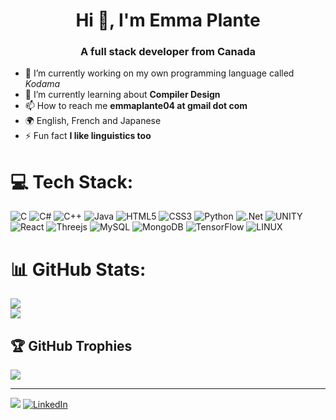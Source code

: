 <h1 align="center">Hi 👋, I'm Emma Plante</h1>
<h3 align="center">A full stack developer from Canada</h3>

  - 🔭 I’m currently working on my own programming language called *Kodama*
- 🌱 I’m currently learning about **Compiler Design**
- 📫 How to reach me **emmaplante04 at gmail dot com**
- 🌍 English, French and Japanese
- ⚡ Fun fact **I like linguistics too**
    
# 💻 Tech Stack:
![C](https://img.shields.io/badge/c-%2300599C.svg?style=for-the-badge&logo=c&logoColor=white) ![C#](https://img.shields.io/badge/c%23-%23239120.svg?style=for-the-badge&logo=c-sharp&logoColor=white) ![C++](https://img.shields.io/badge/c++-%2300599C.svg?style=for-the-badge&logo=c%2B%2B&logoColor=white) ![Java](https://img.shields.io/badge/java-%23ED8B00.svg?style=for-the-badge&logo=java&logoColor=white) ![HTML5](https://img.shields.io/badge/html5-%23E34F26.svg?style=for-the-badge&logo=html5&logoColor=white) ![CSS3](https://img.shields.io/badge/css3-%231572B6.svg?style=for-the-badge&logo=css3&logoColor=white) ![Python](https://img.shields.io/badge/python-3670A0?style=for-the-badge&logo=python&logoColor=ffdd54) ![.Net](https://img.shields.io/badge/.NET-5C2D91?style=for-the-badge&logo=.net&logoColor=white) ![UNITY](https://img.shields.io/badge/Unity-%2320232a.svg?style=for-the-badge&logo=unity&logoColor=white) ![React](https://img.shields.io/badge/react-%2320232a.svg?style=for-the-badge&logo=react&logoColor=%2361DAFB) ![Threejs](https://img.shields.io/badge/threejs-black?style=for-the-badge&logo=three.js&logoColor=white) ![MySQL](https://img.shields.io/badge/mysql-%2300f.svg?style=for-the-badge&logo=mysql&logoColor=white) ![MongoDB](https://img.shields.io/badge/MongoDB-%234ea94b.svg?style=for-the-badge&logo=mongodb&logoColor=white) ![TensorFlow](https://img.shields.io/badge/TensorFlow-%23FF6F00.svg?style=for-the-badge&logo=TensorFlow&logoColor=white) ![LINUX](https://img.shields.io/badge/Linux-FCC624?style=for-the-badge&logo=linux&logoColor=black)
# 📊 GitHub Stats:
![](https://github-readme-streak-stats.herokuapp.com/?user=zerox029&theme=dark&hide_border=false)<br/>
![](https://github-readme-stats.vercel.app/api/top-langs/?username=zerox029&theme=dark&hide_border=false&include_all_commits=false&count_private=false&layout=compact)

## 🏆 GitHub Trophies
![](https://github-profile-trophy.vercel.app/?username=zerox029&theme=radical&no-frame=false&no-bg=false&margin-w=4)

---
[![](https://visitcount.itsvg.in/api?id=zerox029&icon=0&color=0)](https://visitcount.itsvg.in)
[![LinkedIn](https://img.shields.io/badge/LinkedIn-%230077B5.svg?logo=linkedin&logoColor=white)](https://linkedin.com/in/étienne-plante-0445a3172) 

<!-- Proudly created with GPRM ( https://gprm.itsvg.in ) -->
